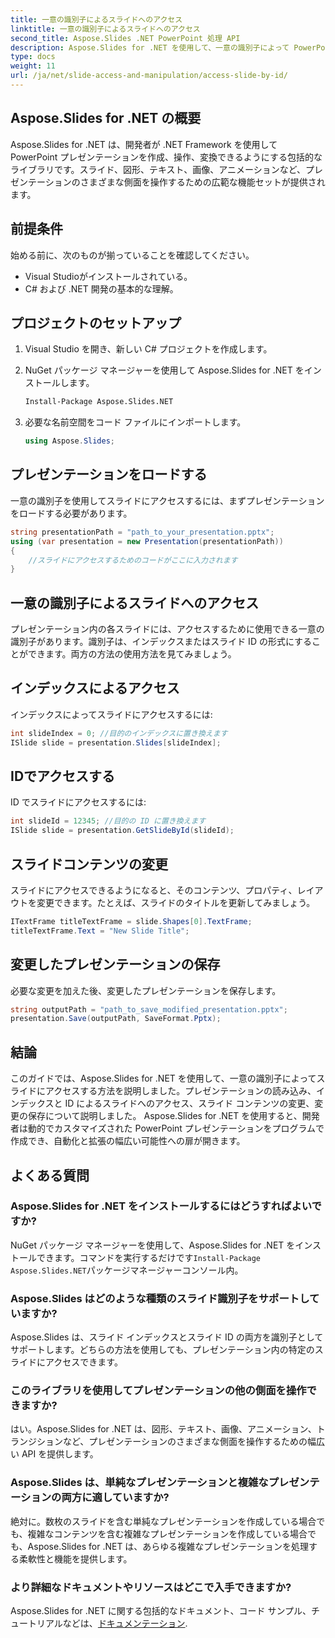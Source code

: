 ```yaml
---
title: 一意の識別子によるスライドへのアクセス
linktitle: 一意の識別子によるスライドへのアクセス
second_title: Aspose.Slides .NET PowerPoint 処理 API
description: Aspose.Slides for .NET を使用して、一意の識別子によって PowerPoint スライドにアクセスする方法を学びます。このステップバイステップのガイドでは、プレゼンテーションの読み込み、インデックスまたは ID によるスライドへのアクセス、コンテンツの変更、および変更の保存について説明します。
type: docs
weight: 11
url: /ja/net/slide-access-and-manipulation/access-slide-by-id/
---
```


## Aspose.Slides for .NET の概要

Aspose.Slides for .NET は、開発者が .NET Framework を使用して PowerPoint プレゼンテーションを作成、操作、変換できるようにする包括的なライブラリです。スライド、図形、テキスト、画像、アニメーションなど、プレゼンテーションのさまざまな側面を操作するための広範な機能セットが提供されます。

## 前提条件

始める前に、次のものが揃っていることを確認してください。

- Visual Studioがインストールされている。
- C# および .NET 開発の基本的な理解。

## プロジェクトのセットアップ

1. Visual Studio を開き、新しい C# プロジェクトを作成します。

2. NuGet パッケージ マネージャーを使用して Aspose.Slides for .NET をインストールします。

   ```bash
   Install-Package Aspose.Slides.NET
   ```

3. 必要な名前空間をコード ファイルにインポートします。

   ```csharp
   using Aspose.Slides;
   ```

## プレゼンテーションをロードする

一意の識別子を使用してスライドにアクセスするには、まずプレゼンテーションをロードする必要があります。

```csharp
string presentationPath = "path_to_your_presentation.pptx";
using (var presentation = new Presentation(presentationPath))
{
    //スライドにアクセスするためのコードがここに入力されます
}
```

## 一意の識別子によるスライドへのアクセス

プレゼンテーション内の各スライドには、アクセスするために使用できる一意の識別子があります。識別子は、インデックスまたはスライド ID の形式にすることができます。両方の方法の使用方法を見てみましょう。

## インデックスによるアクセス

インデックスによってスライドにアクセスするには:

```csharp
int slideIndex = 0; //目的のインデックスに置き換えます
ISlide slide = presentation.Slides[slideIndex];
```

## IDでアクセスする

ID でスライドにアクセスするには:

```csharp
int slideId = 12345; //目的の ID に置き換えます
ISlide slide = presentation.GetSlideById(slideId);
```

## スライドコンテンツの変更

スライドにアクセスできるようになると、そのコンテンツ、プロパティ、レイアウトを変更できます。たとえば、スライドのタイトルを更新してみましょう。

```csharp
ITextFrame titleTextFrame = slide.Shapes[0].TextFrame;
titleTextFrame.Text = "New Slide Title";
```

## 変更したプレゼンテーションの保存

必要な変更を加えた後、変更したプレゼンテーションを保存します。

```csharp
string outputPath = "path_to_save_modified_presentation.pptx";
presentation.Save(outputPath, SaveFormat.Pptx);
```

## 結論

このガイドでは、Aspose.Slides for .NET を使用して、一意の識別子によってスライドにアクセスする方法を説明しました。プレゼンテーションの読み込み、インデックスと ID によるスライドへのアクセス、スライド コンテンツの変更、変更の保存について説明しました。 Aspose.Slides for .NET を使用すると、開発者は動的でカスタマイズされた PowerPoint プレゼンテーションをプログラムで作成でき、自動化と拡張の幅広い可能性への扉が開きます。

## よくある質問

### Aspose.Slides for .NET をインストールするにはどうすればよいですか?

 NuGet パッケージ マネージャーを使用して、Aspose.Slides for .NET をインストールできます。コマンドを実行するだけです`Install-Package Aspose.Slides.NET`パッケージマネージャーコンソール内。

### Aspose.Slides はどのような種類のスライド識別子をサポートしていますか?

Aspose.Slides は、スライド インデックスとスライド ID の両方を識別子としてサポートします。どちらの方法を使用しても、プレゼンテーション内の特定のスライドにアクセスできます。

### このライブラリを使用してプレゼンテーションの他の側面を操作できますか?

はい。Aspose.Slides for .NET は、図形、テキスト、画像、アニメーション、トランジションなど、プレゼンテーションのさまざまな側面を操作するための幅広い API を提供します。

### Aspose.Slides は、単純なプレゼンテーションと複雑なプレゼンテーションの両方に適していますか?

絶対に。数枚のスライドを含む単純なプレゼンテーションを作成している場合でも、複雑なコンテンツを含む複雑なプレゼンテーションを作成している場合でも、Aspose.Slides for .NET は、あらゆる複雑なプレゼンテーションを処理する柔軟性と機能を提供します。

### より詳細なドキュメントやリソースはどこで入手できますか?

 Aspose.Slides for .NET に関する包括的なドキュメント、コード サンプル、チュートリアルなどは、[ドキュメンテーション](https://reference.aspose.com/slides/net/).